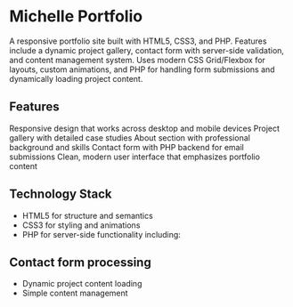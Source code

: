 # Michelle Portfolio
A responsive portfolio site built with HTML5, CSS3, and PHP. Features include a dynamic project gallery, contact form with server-side validation, and content management system. Uses modern CSS Grid/Flexbox for layouts, custom animations, and PHP for handling form submissions and dynamically loading project content.


## Features

Responsive design that works across desktop and mobile devices
Project gallery with detailed case studies
About section with professional background and skills
Contact form with PHP backend for email submissions
Clean, modern user interface that emphasizes portfolio content

## Technology Stack

+ HTML5 for structure and semantics
+ CSS3 for styling and animations
+ PHP for server-side functionality including:

## Contact form processing
+ Dynamic project content loading
+ Simple content management
